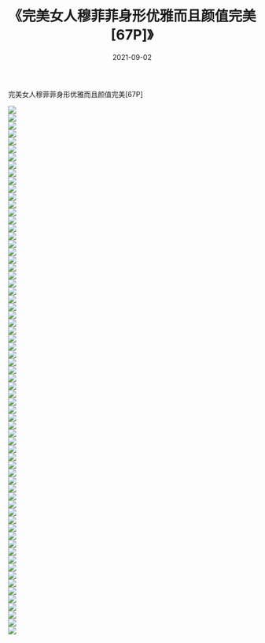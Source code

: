 ﻿---
layout: post
title:  《完美女人穆菲菲身形优雅而且颜值完美[67P]》
date:   2021-09-02
img: http://img.660000.xyz/Sharelink/性感/2021/完美女人穆菲菲身形优雅而且颜值完美[67P]/000.jpg
categories: [美女, 清纯, 唯美]
---

完美女人穆菲菲身形优雅而且颜值完美[67P]

  ![](http://img.660000.xyz/Sharelink/性感/2021/完美女人穆菲菲身形优雅而且颜值完美[67P]/001.jpg) <br> ![](http://img.660000.xyz/Sharelink/性感/2021/完美女人穆菲菲身形优雅而且颜值完美[67P]/002.jpg) <br> ![](http://img.660000.xyz/Sharelink/性感/2021/完美女人穆菲菲身形优雅而且颜值完美[67P]/003.jpg) <br> ![](http://img.660000.xyz/Sharelink/性感/2021/完美女人穆菲菲身形优雅而且颜值完美[67P]/004.jpg) <br> ![](http://img.660000.xyz/Sharelink/性感/2021/完美女人穆菲菲身形优雅而且颜值完美[67P]/005.jpg) <br> ![](http://img.660000.xyz/Sharelink/性感/2021/完美女人穆菲菲身形优雅而且颜值完美[67P]/006.jpg) <br> ![](http://img.660000.xyz/Sharelink/性感/2021/完美女人穆菲菲身形优雅而且颜值完美[67P]/007.jpg) <br> ![](http://img.660000.xyz/Sharelink/性感/2021/完美女人穆菲菲身形优雅而且颜值完美[67P]/008.jpg) <br> ![](http://img.660000.xyz/Sharelink/性感/2021/完美女人穆菲菲身形优雅而且颜值完美[67P]/009.jpg) <br> ![](http://img.660000.xyz/Sharelink/性感/2021/完美女人穆菲菲身形优雅而且颜值完美[67P]/010.jpg) <br> ![](http://img.660000.xyz/Sharelink/性感/2021/完美女人穆菲菲身形优雅而且颜值完美[67P]/011.jpg) <br> ![](http://img.660000.xyz/Sharelink/性感/2021/完美女人穆菲菲身形优雅而且颜值完美[67P]/012.jpg) <br> ![](http://img.660000.xyz/Sharelink/性感/2021/完美女人穆菲菲身形优雅而且颜值完美[67P]/013.jpg) <br> ![](http://img.660000.xyz/Sharelink/性感/2021/完美女人穆菲菲身形优雅而且颜值完美[67P]/014.jpg) <br> ![](http://img.660000.xyz/Sharelink/性感/2021/完美女人穆菲菲身形优雅而且颜值完美[67P]/015.jpg) <br> ![](http://img.660000.xyz/Sharelink/性感/2021/完美女人穆菲菲身形优雅而且颜值完美[67P]/016.jpg) <br> ![](http://img.660000.xyz/Sharelink/性感/2021/完美女人穆菲菲身形优雅而且颜值完美[67P]/017.jpg) <br> ![](http://img.660000.xyz/Sharelink/性感/2021/完美女人穆菲菲身形优雅而且颜值完美[67P]/018.jpg) <br> ![](http://img.660000.xyz/Sharelink/性感/2021/完美女人穆菲菲身形优雅而且颜值完美[67P]/019.jpg) <br> ![](http://img.660000.xyz/Sharelink/性感/2021/完美女人穆菲菲身形优雅而且颜值完美[67P]/020.jpg) <br> ![](http://img.660000.xyz/Sharelink/性感/2021/完美女人穆菲菲身形优雅而且颜值完美[67P]/021.jpg) <br> ![](http://img.660000.xyz/Sharelink/性感/2021/完美女人穆菲菲身形优雅而且颜值完美[67P]/022.jpg) <br> ![](http://img.660000.xyz/Sharelink/性感/2021/完美女人穆菲菲身形优雅而且颜值完美[67P]/023.jpg) <br> ![](http://img.660000.xyz/Sharelink/性感/2021/完美女人穆菲菲身形优雅而且颜值完美[67P]/024.jpg) <br> ![](http://img.660000.xyz/Sharelink/性感/2021/完美女人穆菲菲身形优雅而且颜值完美[67P]/025.jpg) <br> ![](http://img.660000.xyz/Sharelink/性感/2021/完美女人穆菲菲身形优雅而且颜值完美[67P]/026.jpg) <br> ![](http://img.660000.xyz/Sharelink/性感/2021/完美女人穆菲菲身形优雅而且颜值完美[67P]/027.jpg) <br> ![](http://img.660000.xyz/Sharelink/性感/2021/完美女人穆菲菲身形优雅而且颜值完美[67P]/028.jpg) <br> ![](http://img.660000.xyz/Sharelink/性感/2021/完美女人穆菲菲身形优雅而且颜值完美[67P]/029.jpg) <br> ![](http://img.660000.xyz/Sharelink/性感/2021/完美女人穆菲菲身形优雅而且颜值完美[67P]/030.jpg) <br> ![](http://img.660000.xyz/Sharelink/性感/2021/完美女人穆菲菲身形优雅而且颜值完美[67P]/031.jpg) <br> ![](http://img.660000.xyz/Sharelink/性感/2021/完美女人穆菲菲身形优雅而且颜值完美[67P]/032.jpg) <br> ![](http://img.660000.xyz/Sharelink/性感/2021/完美女人穆菲菲身形优雅而且颜值完美[67P]/033.jpg) <br> ![](http://img.660000.xyz/Sharelink/性感/2021/完美女人穆菲菲身形优雅而且颜值完美[67P]/034.jpg) <br> ![](http://img.660000.xyz/Sharelink/性感/2021/完美女人穆菲菲身形优雅而且颜值完美[67P]/035.jpg) <br> ![](http://img.660000.xyz/Sharelink/性感/2021/完美女人穆菲菲身形优雅而且颜值完美[67P]/036.jpg) <br> ![](http://img.660000.xyz/Sharelink/性感/2021/完美女人穆菲菲身形优雅而且颜值完美[67P]/037.jpg) <br> ![](http://img.660000.xyz/Sharelink/性感/2021/完美女人穆菲菲身形优雅而且颜值完美[67P]/038.jpg) <br> ![](http://img.660000.xyz/Sharelink/性感/2021/完美女人穆菲菲身形优雅而且颜值完美[67P]/039.jpg) <br> ![](http://img.660000.xyz/Sharelink/性感/2021/完美女人穆菲菲身形优雅而且颜值完美[67P]/040.jpg) <br> ![](http://img.660000.xyz/Sharelink/性感/2021/完美女人穆菲菲身形优雅而且颜值完美[67P]/041.jpg) <br> ![](http://img.660000.xyz/Sharelink/性感/2021/完美女人穆菲菲身形优雅而且颜值完美[67P]/042.jpg) <br> ![](http://img.660000.xyz/Sharelink/性感/2021/完美女人穆菲菲身形优雅而且颜值完美[67P]/043.jpg) <br> ![](http://img.660000.xyz/Sharelink/性感/2021/完美女人穆菲菲身形优雅而且颜值完美[67P]/044.jpg) <br> ![](http://img.660000.xyz/Sharelink/性感/2021/完美女人穆菲菲身形优雅而且颜值完美[67P]/045.jpg) <br> ![](http://img.660000.xyz/Sharelink/性感/2021/完美女人穆菲菲身形优雅而且颜值完美[67P]/046.jpg) <br> ![](http://img.660000.xyz/Sharelink/性感/2021/完美女人穆菲菲身形优雅而且颜值完美[67P]/047.jpg) <br> ![](http://img.660000.xyz/Sharelink/性感/2021/完美女人穆菲菲身形优雅而且颜值完美[67P]/048.jpg) <br> ![](http://img.660000.xyz/Sharelink/性感/2021/完美女人穆菲菲身形优雅而且颜值完美[67P]/049.jpg) <br> ![](http://img.660000.xyz/Sharelink/性感/2021/完美女人穆菲菲身形优雅而且颜值完美[67P]/050.jpg) <br> ![](http://img.660000.xyz/Sharelink/性感/2021/完美女人穆菲菲身形优雅而且颜值完美[67P]/051.jpg) <br> ![](http://img.660000.xyz/Sharelink/性感/2021/完美女人穆菲菲身形优雅而且颜值完美[67P]/052.jpg) <br> ![](http://img.660000.xyz/Sharelink/性感/2021/完美女人穆菲菲身形优雅而且颜值完美[67P]/053.jpg) <br> ![](http://img.660000.xyz/Sharelink/性感/2021/完美女人穆菲菲身形优雅而且颜值完美[67P]/054.jpg) <br> ![](http://img.660000.xyz/Sharelink/性感/2021/完美女人穆菲菲身形优雅而且颜值完美[67P]/055.jpg) <br> ![](http://img.660000.xyz/Sharelink/性感/2021/完美女人穆菲菲身形优雅而且颜值完美[67P]/056.jpg) <br> ![](http://img.660000.xyz/Sharelink/性感/2021/完美女人穆菲菲身形优雅而且颜值完美[67P]/057.jpg) <br> ![](http://img.660000.xyz/Sharelink/性感/2021/完美女人穆菲菲身形优雅而且颜值完美[67P]/058.jpg) <br> ![](http://img.660000.xyz/Sharelink/性感/2021/完美女人穆菲菲身形优雅而且颜值完美[67P]/059.jpg) <br> ![](http://img.660000.xyz/Sharelink/性感/2021/完美女人穆菲菲身形优雅而且颜值完美[67P]/060.jpg) <br> ![](http://img.660000.xyz/Sharelink/性感/2021/完美女人穆菲菲身形优雅而且颜值完美[67P]/061.jpg) <br> ![](http://img.660000.xyz/Sharelink/性感/2021/完美女人穆菲菲身形优雅而且颜值完美[67P]/062.jpg) <br> ![](http://img.660000.xyz/Sharelink/性感/2021/完美女人穆菲菲身形优雅而且颜值完美[67P]/063.jpg) <br> ![](http://img.660000.xyz/Sharelink/性感/2021/完美女人穆菲菲身形优雅而且颜值完美[67P]/064.jpg) <br> ![](http://img.660000.xyz/Sharelink/性感/2021/完美女人穆菲菲身形优雅而且颜值完美[67P]/065.jpg) <br> ![](http://img.660000.xyz/Sharelink/性感/2021/完美女人穆菲菲身形优雅而且颜值完美[67P]/066.jpg) <br> ![](http://img.660000.xyz/Sharelink/性感/2021/完美女人穆菲菲身形优雅而且颜值完美[67P]/067.jpg) <br>